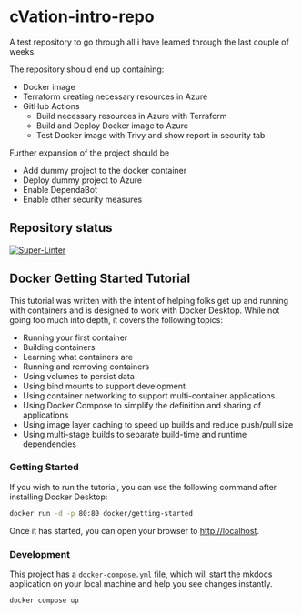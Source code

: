 # cVation-intro-repo

A test repository to go through all i have learned through the last couple of weeks.

The repository should end up containing:

- Docker image
- Terraform creating necessary resources in Azure
- GitHub Actions
  - Build necessary resources in Azure with Terraform
  - Build and Deploy Docker image to Azure
  - Test Docker image with Trivy and show report in security tab

Further expansion of the project should be

- Add dummy project to the docker container
- Deploy dummy project to Azure
- Enable DependaBot
- Enable other security measures

## Repository status

[![Super-Linter](https://github.com/Tha-cVation/cvation-intro-repo/actions/workflows/check-linting.yml/badge.svg)](https://github.com/marketplace/actions/super-linter)

## Docker Getting Started Tutorial

This tutorial was written with the intent of helping folks get up and running
with containers and is designed to work with Docker Desktop. While not going too much
into depth, it covers the following topics:

- Running your first container
- Building containers
- Learning what containers are
- Running and removing containers
- Using volumes to persist data
- Using bind mounts to support development
- Using container networking to support multi-container applications
- Using Docker Compose to simplify the definition and sharing of applications
- Using image layer caching to speed up builds and reduce push/pull size
- Using multi-stage builds to separate build-time and runtime dependencies

### Getting Started

If you wish to run the tutorial, you can use the following command after installing Docker Desktop:

```bash
docker run -d -p 80:80 docker/getting-started
```

Once it has started, you can open your browser to [http://localhost](http://localhost).

### Development

This project has a `docker-compose.yml` file, which will start the mkdocs application on your
local machine and help you see changes instantly.

```bash
docker compose up
```
